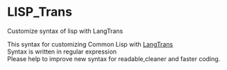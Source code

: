 # LISP_Trans
Customize syntax of lisp with LangTrans


This syntax for customizing Common Lisp with [LangTrans](https://github.com/B-R-P/LangTrans)<br>
Syntax is written in regular expression<br>
Please help to improve new syntax for readable,cleaner and faster coding.
